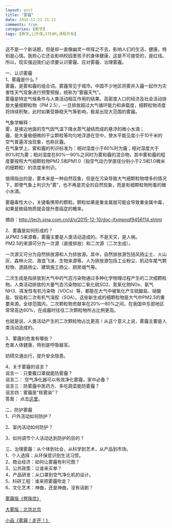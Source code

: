 ```yaml
---
layout: post
title: "雾霾"
date: 2016-12-22 15:12
comments: true
categories: [教学]
tags: [教学,公开课,STEAM,课程开发] 
---
```

这不是一个新话题，但是却一直像幽灵一样挥之不去，影响人们的生活、健康，特别是心情。我担心它还会影响校园里孩子的身体健康，这是不可接受的，是红线。所以，现实强迫我们必须要认识雾霾、应对雾霾、治理雾霾。  

一、认识雾霾  
1、雾霾是什么？  
雾霾，是雾和霾的组合词。雾霾常见于城市。中国不少地区将雾并入霾一起作为灾害性天气现象进行预警预报，统称为“雾霾天气”。  
雾霾是特定气候条件与人类活动相互作用的结果。高密度人口的经济及社会活动排放大量细颗粒物（PM 2.5），一旦排放超过大气循环能力和承载度，细颗粒物浓度将持续积聚，此时如果受静稳天气等影响，极易出现大范围的雾霾。  

气象学解释：  
雾，是接近地面的空气因气温下降水蒸气凝结而成的悬浮的微小水滴；  
霾，是大量极细微的干尘颗粒等均匀地浮游在空中，使水平能见度小于10千米的空气普遍浑浊现象，也称灰霾。  
在气象学上，雾和霾的判识标准为：相对湿度小于80%时为霾；相对湿度大于90%时为雾；相对湿度在80%—90%之间时为雾和霾的混合物，其中雾和霾的程度要按照大气细颗粒物PM2.5和PM1.0（指空气动力学直径分别小于2.5和1.0微米的细颗粒）的浓度来判识。  

值得指出的是，雾本来是一种自然现象，但是在污染导致大气细颗粒物增多的情况下，即使气象上判识为“雾”，也不再是完全的自然现象，而是有细颗粒物附着的微小水滴。  

雾霾毒性大小，关键看携带的颗粒。颗粒如果是重金属就可能会导致重金属中毒，如果是致癌物质就会提升患癌症的概率。  

摘自：http://tech.sina.com.cn/d/v/2015-12-10/doc-ifxmpnqf9456114.shtml  

2、雾霾是如何形成的？  
从PM2.5来源看，雾霾主要是人类活动造成的。不是天灾，是人祸。  
PM2.5的来源可分为一次源（直接排放）和二次源（二次生成）。  

一次源又可分为自然排放源和人为排放源。其中，自然排放源包括风扬尘土、火山灰、森林火灾、海浪飞沫、生物来源等。人为排放源包括工业粉尘、机动车尾气颗粒物、道路扬尘、建筑施工扬尘、厨房烟气等。  

二次生成是指排放到大气中的气态污染物通过多种化学物理过程产生的二次细颗粒物。人类活动排放的大量气态污染物如二氧化硫SO2、氮氧化物NOx、氨气NH3、挥发性有机污染物（VOCs）等，都能在大气中被氧化产生硫酸盐、硝酸盐、铵盐和二次有机气溶胶（SOA）。这些新生成的细颗粒物是大气中PM2.5的重要来源。全球范围内，二次颗粒物贡献率在20%—80%之间，在我国中东部地区常常高达60%，在成霾时往往二次颗粒物所占比例更高。  

也就是说，人类活动产生的二次颗粒物占比更高！从这个意义上说，雾霾主要是人类活动造成的。  

3、雾霾的危害有哪些？  
危害人体健康，特别是呼吸器官。  

妨碍交通出行，提升安全隐患。  

4、关于雾霾的谣言？  
谣言一：只要戴口罩就能防雾霾？  
谣言二： 空气净化器可以有效净化雾霾，家中必备？  
谣言三：防雾霾中医药方、多吃蔬菜能防雾霾？  
谣言四：雾霾是“核雾染”？  
答案： 点击[这里](http://tech.sina.com.cn/d/v/2015-12-10/doc-ifxmpnqf9456114.shtml)。  


二、防护雾霾  
1、户外活动如何防护？  

2、室内活动如何防护？  

3、如何调节个人活动达到防护的目的？  

三、治理雾霾：从个体到社会，从科学到艺术，从产品到市场。  
1、个人选择：从环保意识到生活习惯。  
2、商业经济：如何让雾霾有利可图？  
3、公共政策：让谁来买单？  
4、产品研发：从口罩到空气净化机的设计。  
5、科研工程：谁来把雾霾吹走？  
6、文化艺术：神曲，还是神曲，没有话剧？  

[雾霾版《卷珠帘》](http://www.iqiyi.com/w_19rrclfe59.html)  

[大雾版：北京北京](http://www.iqiyi.com/w_19rrclbxvt.html)  

[小品《雾霾！走开！》](http://www.ahtv.cn/swf/?video=293668)  